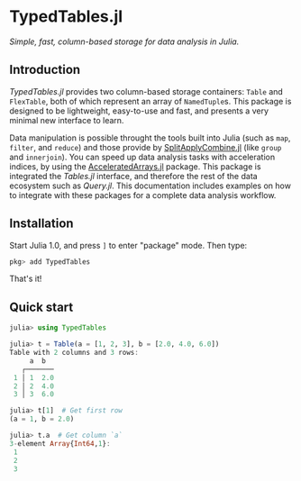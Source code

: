 # TypedTables.jl

*Simple, fast, column-based storage for data analysis in Julia.*

## Introduction

*TypedTables.jl* provides two column-based storage containers: `Table` and `FlexTable`, both of which
represent an array of `NamedTuple`s. This package is designed to be lightweight,
easy-to-use and fast, and presents a very minimal new interface to learn.

Data manipulation is possible throught the tools built into Julia (such as `map`, `filter`,
and `reduce`) and those provide by [SplitApplyCombine.jl](https://github.com/JuliaData/SplitApplyCombine.jl)
(like `group` and `innerjoin`). You can speed up data analysis tasks with acceleration indices, by using the [AcceleratedArrays.jl](https://github.com/andyferris/AcceleratedArrays.jl) package. This package is integrated the *Tables.jl* interface, and therefore the rest of the data ecosystem such as *Query.jl*. This documentation includes examples on how to integrate with these packages for a complete data analysis workflow.

## Installation

Start Julia 1.0, and press `]` to enter "package" mode. Then type:

```julia
pkg> add TypedTables
```

That's it!

## Quick start

```julia
julia> using TypedTables

julia> t = Table(a = [1, 2, 3], b = [2.0, 4.0, 6.0])
Table with 2 columns and 3 rows:
     a  b
   ┌───────
 1 │ 1  2.0
 2 │ 2  4.0
 3 │ 3  6.0

julia> t[1]  # Get first row
(a = 1, b = 2.0)

julia> t.a  # Get column `a`
3-element Array{Int64,1}:
 1
 2
 3
```